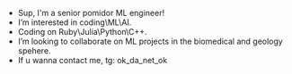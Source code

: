 - Sup, I'm a senior pomidor ML engineer!
- I’m interested in coding\ML\AI.
- Coding on Ruby\Julia\Python\C++.
- I’m looking to collaborate on ML projects in the biomedical and geology spehere.
- If u wanna contact me, tg: ok_da_net_ok

<!---
TorAdin/TorAdin is a ✨ special ✨ repository because its `README.md` (this file) appears on your GitHub profile.
You can click the Preview link to take a look at your changes.
--->
